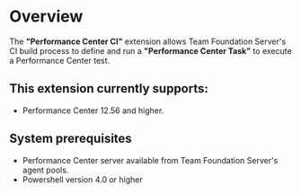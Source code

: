 ﻿# Overview

The <b>"Performance Center CI"</b> extension allows Team Foundation Server's CI build process to define and run a <b>"Performance Center Task"</b> to execute a Performance Center test.

## This extension currently supports:

* Performance Center 12.56 and higher.

## System prerequisites

* Performance Center server available from Team Foundation Server's agent pools.
* Powershell version 4.0 or higher

